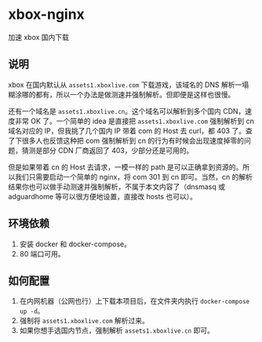 # xbox-nginx
加速 xbox 国内下载

## 说明
xbox 在国内默认从 `assets1.xboxlive.com` 下载游戏，该域名的 DNS 解析一塌糊涂哪的都有，所以一个办法是做测速并强制解析。但即便是这样也很慢。

还有一个域名是 `assets1.xboxlive.cn`。这个域名可以解析到多个国内 CDN，速度非常 OK 了。一个简单的 idea 是直接把 `assets1.xboxlive.com` 强制解析到 cn 域名对应的 IP，但我挑了几个国内 IP 带着 com 的 Host 去 curl，都 403 了。查了下很多人也反馈这种把 com 强制解析到 cn 的行为有时候会出现速度掉零的问题，猜测是部分 CDN 厂商返回了 403，少部分还是可用的。

但是如果带着 cn 的 Host 去请求，一模一样的 path 是可以正确拿到资源的。所以我们只需要启动一个简单的 nginx，将 com 301 到 cn 即可。当然，cn 的解析结果你也可以做手动测速并强制解析，不属于本文内容了（dnsmasq 或 adguardhome 等可以很方便地设置，直接改 hosts 也可以）。

## 环境依赖
1. 安装 docker 和 docker-compose。
2. 80 端口可用。

## 如何配置
1. 在内网机器（公网也行）上下载本项目后，在文件夹内执行 `docker-compose up -d`。
2. 强制将 `assets1.xboxlive.com` 解析过来。
3. 如果你想手选国内节点，强制解析 `assets1.xboxlive.cn` 即可。
